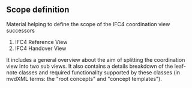 ## Scope definition

Material helping to define the scope of the IFC4 coordination view successors
1. IFC4 Reference View
2. IFC4 Handover View

It includes a general overview about the aim of splitting the coordination view into two sub views. It also contains a details breakdown of the leaf-note classes and required functionality supported by these classes (in mvdXML terms: the "root concepts" and "concept templates").